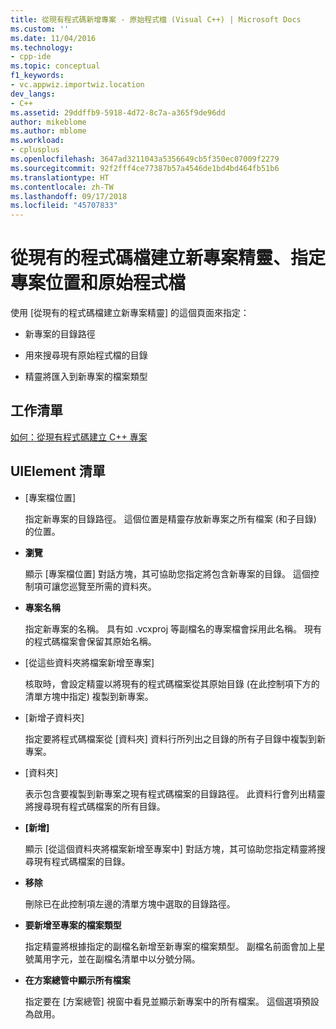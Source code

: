 ```yaml
---
title: 從現有程式碼新增專案 - 原始程式檔 (Visual C++) | Microsoft Docs
ms.custom: ''
ms.date: 11/04/2016
ms.technology:
- cpp-ide
ms.topic: conceptual
f1_keywords:
- vc.appwiz.importwiz.location
dev_langs:
- C++
ms.assetid: 29ddffb9-5918-4d72-8c7a-a365f9de96dd
author: mikeblome
ms.author: mblome
ms.workload:
- cplusplus
ms.openlocfilehash: 3647ad3211043a5356649cb5f350ec07009f2279
ms.sourcegitcommit: 92f2fff4ce77387b57a4546de1bd4bd464fb51b6
ms.translationtype: HT
ms.contentlocale: zh-TW
ms.lasthandoff: 09/17/2018
ms.locfileid: "45707833"
---
```

# <a name="specify-project-location-and-source-files-create-new-project-from-existing-code-files-wizard"></a>從現有的程式碼檔建立新專案精靈、指定專案位置和原始程式檔
使用 [從現有的程式碼檔建立新專案精靈] 的這個頁面來指定：  
  
-   新專案的目錄路徑  
  
-   用來搜尋現有原始程式檔的目錄  
  
-   精靈將匯入到新專案的檔案類型  
  
## <a name="task-list"></a>工作清單  
[如何：從現有程式碼建立 C++ 專案](../ide/how-to-create-a-cpp-project-from-existing-code.md)  
  
## <a name="uielement-list"></a>UIElement 清單  
- [專案檔位置]

   指定新專案的目錄路徑。 這個位置是精靈存放新專案之所有檔案 (和子目錄) 的位置。  
  
- **瀏覽**

   顯示 [專案檔位置] 對話方塊，其可協助您指定將包含新專案的目錄。 這個控制項可讓您巡覽至所需的資料夾。  
  
- **專案名稱**

   指定新專案的名稱。 具有如 .vcxproj 等副檔名的專案檔會採用此名稱。 現有的程式碼檔案會保留其原始名稱。  
  
- [從這些資料夾將檔案新增至專案]

   核取時，會設定精靈以將現有的程式碼檔案從其原始目錄 (在此控制項下方的清單方塊中指定) 複製到新專案。  
  
- [新增子資料夾]

   指定要將程式碼檔案從 [資料夾] 資料行所列出之目錄的所有子目錄中複製到新專案。  
  
- [資料夾]

   表示包含要複製到新專案之現有程式碼檔案的目錄路徑。 此資料行會列出精靈將搜尋現有程式碼檔案的所有目錄。  
  
- **[新增]**

   顯示 [從這個資料夾將檔案新增至專案中] 對話方塊，其可協助您指定精靈將搜尋現有程式碼檔案的目錄。  
  
- **移除**

   刪除已在此控制項左邊的清單方塊中選取的目錄路徑。  
  
- **要新增至專案的檔案類型**

   指定精靈將根據指定的副檔名新增至新專案的檔案類型。 副檔名前面會加上星號萬用字元，並在副檔名清單中以分號分隔。  
  
- **在方案總管中顯示所有檔案**

   指定要在 [方案總管] 視窗中看見並顯示新專案中的所有檔案。 這個選項預設為啟用。